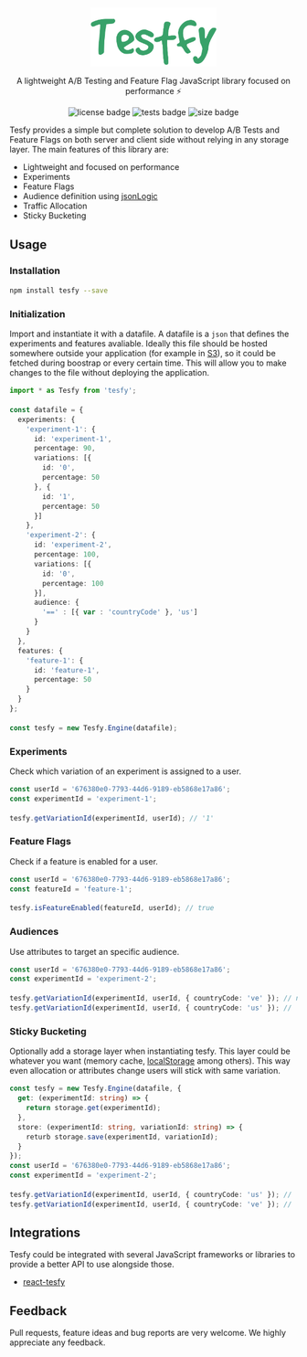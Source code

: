 <p align="center">
  <img alt="logo" src="/assets/logo.png" width="220">
</p>

<p align="center">
  A lightweight A/B Testing and Feature Flag JavaScript library focused on performance ⚡️
</p>

<p align="center">
  <img alt="license badge" src="https://img.shields.io/badge/license-MIT-blue.svg">
  <img alt="tests badge" src="https://github.com/andresz1/tesfy/workflows/main/badge.svg">
  <img alt="size badge" src="https://badgen.net/bundlephobia/minzip/tesfy">
</p>

Tesfy provides a simple but complete solution to develop A/B Tests and Feature Flags on both server and client side without relying in any storage layer. The main features of this library are:
- Lightweight and focused on performance
- Experiments
- Feature Flags
- Audience definition using [jsonLogic](http://jsonlogic.com/)
- Traffic Allocation
- Sticky Bucketing


## Usage

### Installation
```sh
npm install tesfy --save
```

### Initialization
Import and instantiate it with a datafile. A datafile is a `json` that defines the experiments and features avaliable. Ideally this file should be hosted somewhere outside your application (for example in [S3](https://aws.amazon.com/s3/)), so it could be fetched during boostrap or every certain time. This will allow you to make changes to the file without deploying the application.

```ts
import * as Tesfy from 'tesfy';

const datafile = {
  experiments: {
    'experiment-1': {
      id: 'experiment-1',
      percentage: 90,
      variations: [{
        id: '0',
        percentage: 50
      }, {
        id: '1',
        percentage: 50
      }]
    },
    'experiment-2': {
      id: 'experiment-2',
      percentage: 100,
      variations: [{
        id: '0',
        percentage: 100
      }],
      audience: {
        '==' : [{ var : 'countryCode' }, 'us']
      }
    }
  },
  features: {
    'feature-1': {
      id: 'feature-1',
      percentage: 50
    }
  }
};

const tesfy = new Tesfy.Engine(datafile);
```

### Experiments
Check which variation of an experiment is assigned to a user.

```ts
const userId = '676380e0-7793-44d6-9189-eb5868e17a86';
const experimentId = 'experiment-1';

tesfy.getVariationId(experimentId, userId); // '1'
```

### Feature Flags
Check if a feature is enabled for a user.

```ts
const userId = '676380e0-7793-44d6-9189-eb5868e17a86';
const featureId = 'feature-1';

tesfy.isFeatureEnabled(featureId, userId); // true
```

### Audiences
Use attributes to target an specific audience.

```ts
const userId = '676380e0-7793-44d6-9189-eb5868e17a86';
const experimentId = 'experiment-2';

tesfy.getVariationId(experimentId, userId, { countryCode: 've' }); // null
tesfy.getVariationId(experimentId, userId, { countryCode: 'us' }); // '0'
```

### Sticky Bucketing
Optionally add a storage layer when instantiating tesfy. This layer could be whatever you want (memory cache, [localStorage](https://developer.mozilla.org/en-US/docs/Web/API/Window/localStorage) among others). This way even allocation or attributes change users will stick with same variation.

```ts
const tesfy = new Tesfy.Engine(datafile, {
  get: (experimentId: string) => {
    return storage.get(experimentId);
  },
  store: (experimentId: string, variationId: string) => {
    returb storage.save(experimentId, variationId);
  }
});
const userId = '676380e0-7793-44d6-9189-eb5868e17a86';
const experimentId = 'experiment-2';

tesfy.getVariationId(experimentId, userId, { countryCode: 'us' }); // '0'
tesfy.getVariationId(experimentId, userId, { countryCode: 've' }); // '0'
```

## Integrations

Tesfy could be integrated with several JavaScript frameworks or libraries to provide a better API to use alongside those.
- [react-tesfy](https://github.com/andresz1/react-tesfy)

## Feedback

Pull requests, feature ideas and bug reports are very welcome. We highly appreciate any feedback.
